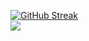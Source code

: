 [![GitHub Streak](https://github-readme-streak-stats.herokuapp.com?user=jxhnxllxn&theme=dark&border_radius=8&card_width=900&card_height=300)](https://git.io/streak-stats) <br /> ![](https://github-readme-stats.vercel.app/api/top-langs/?username=jxhnxllxn&theme=blue-green&hide_border=true&include_all_commits=false&count_private=false&layout=compact)

<!-- Proudly created with GPRM ( https://gprm.itsvg.in ) 
